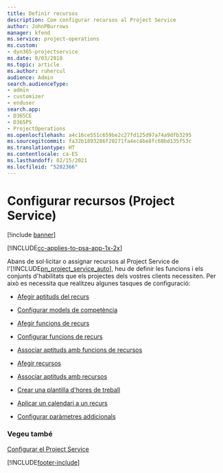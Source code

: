 ```yaml
---
title: Definir recursos
description: Com configurar recursos al Project Service
author: JohnPBurrows
manager: kfend
ms.service: project-operations
ms.custom:
- dyn365-projectservice
ms.date: 8/03/2018
ms.topic: article
ms.author: ruhercul
audience: Admin
search.audienceType:
- admin
- customizer
- enduser
search.app:
- D365CE
- D365PS
- ProjectOperations
ms.openlocfilehash: a4c16ce551c659be2c27fd125d97a74a9dfb3295
ms.sourcegitcommit: fa32b1893286f20271fa4ec4be8fc68bd135f53c
ms.translationtype: HT
ms.contentlocale: ca-ES
ms.lasthandoff: 02/15/2021
ms.locfileid: "5282366"
---
```

# <a name="set-up-resources-project-service"></a>Configurar recursos (Project Service)

[!include [banner](../includes/psa-now-project-operations.md)]

[!INCLUDE[cc-applies-to-psa-app-1x-2x](../includes/cc-applies-to-psa-app-1x-2x.md)]

Abans de sol·licitar o assignar recursos al Project Service de l'[!INCLUDE[pn_project_service_auto](../includes/pn-project-service-auto.md)], heu de definir les funcions i els conjunts d'habilitats que els projectes dels vostres clients necessiten. Per això es necessita que realitzeu algunes tasques de configuració:  
  
-   [Afegir aptituds del recurs](../psa/add-resource-skills.md)  
  
-   [Configurar models de competència](../psa/set-up-proficiency-models.md)  
  
-   [Afegir funcions de recurs](../psa/add-resource-roles.md)  
  
-   [Configurar funcions de recurs](../psa/configure-resource-roles.md)  
  
-   [Associar aptituds amb funcions de recursos](../psa/associate-skills-with-resource-roles.md)  
  
-   [Afegir recursos](../psa/add-resources.md)  
  
-   [Associar aptituds amb recursos](../psa/associate-skills-with-resources.md)  
  
-   [Crear una plantilla d'hores de treball](../psa/create-work-hours-template.md)  
  
-   [Aplicar un calendari a un recurs](../psa/apply-calendar-resource.md)  
  
-   [Configurar paràmetres addicionals](../psa/configure-additional-parameters-settings.md)  
  
### <a name="see-also"></a>Vegeu també  
 [Configurar el Project Service](../psa/configure.md)


[!INCLUDE[footer-include](../includes/footer-banner.md)]